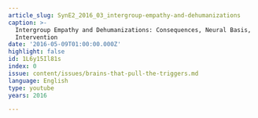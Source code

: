 ```yaml
---
article_slug: SynE2_2016_03_intergroup-empathy-and-dehumanizations
caption: >-
  Intergroup Empathy and Dehumanizations: Consequences, Neural Basis,
  Intervention
date: '2016-05-09T01:00:00.000Z'
highlight: false
id: 1L6y15Il81s
index: 0
issue: content/issues/brains-that-pull-the-triggers.md
language: English
type: youtube
years: 2016

---
```

